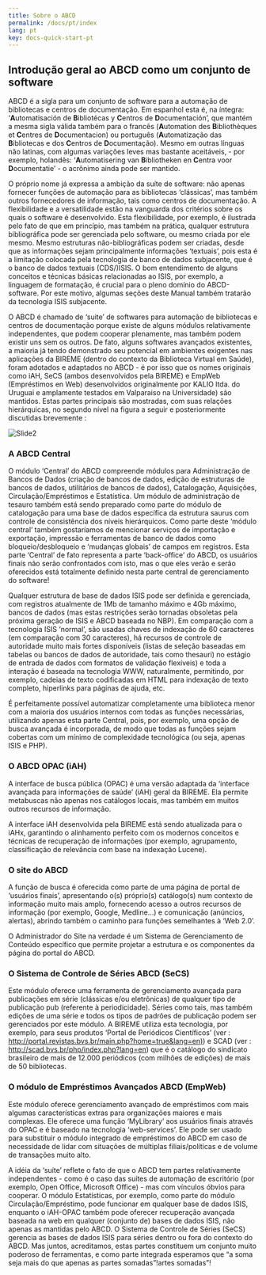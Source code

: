 ```yaml
---
title: Sobre o ABCD
permalink: /docs/pt/index
lang: pt
key: docs-quick-start-pt
---
```


## Introdução geral ao ABCD como um conjunto de software

ABCD é a sigla para um conjunto de software para a automação de bibliotecas e centros de documentação. Em espanhol esta é, na íntegra: ‘**A**utomatisación de **B**ibliotécas y **C**entros de **D**ocumentación’, que mantém a mesma sigla válida também para o francês (**A**utomation des **B**ibliothèques et **C**entres de **D**ocumentacion) ou português (**A**utomatização das **B**ibliotecas e dos **C**entros de **D**ocumentação). Mesmo em outras línguas não latinas, com algumas variações leves mas bastante aceitáveis, - por exemplo, holandês: ‘**A**utomatisering van **B**ibliotheken en **C**entra voor **D**ocumentatie’ - o acrônimo ainda pode ser mantido.

O próprio nome já expressa a ambição da suíte de software: não apenas fornecer funções de automação para as bibliotecas ‘clássicas’, mas também outros fornecedores de informação, tais como centros de documentação. A flexibilidade e a versatilidade estão na vanguarda dos critérios sobre os quais o software é desenvolvido. Esta flexibilidade, por exemplo, é ilustrada pelo fato de que em princípio, mas também na prática, qualquer estrutura bibliográfica pode ser gerenciada pelo software, ou mesmo criada por ele mesmo. Mesmo estruturas não-bibliográficas podem ser criadas, desde que as informações sejam principalmente informações ‘textuais’, pois esta é a limitação colocada pela tecnologia de banco de dados subjacente, que é o banco de dados textuais (CDS/)ISIS. O bom entendimento de alguns conceitos e técnicas básicas relacionadas ao ISIS, por exemplo, a linguagem de formatação, é crucial para o pleno domínio do ABCD-software. Por este motivo, algumas seções deste Manual também tratarão da tecnologia ISIS subjacente.

O ABCD é chamado de ‘suite’ de softwares para automação de bibliotecas e centros de documentação porque existe de alguns módulos relativamente independentes, que podem cooperar plenamente, mas também podem existir uns sem os outros. De fato, alguns softwares avançados existentes, a maioria já tendo demonstrado seu potencial em ambientes exigentes nas aplicações da BIREME (dentro do contexto da Biblioteca Virtual em Saúde), foram adotados e adaptados no ABCD - é por isso que os nomes originais como iAH, SeCS (ambos desenvolvidos pela BIREME) e EmpWeb (Empréstimos en Web) desenvolvidos originalmente por KALIO ltda. do Uruguai e amplamente testados em Valparaiso na Universidade) são mantidos. Estas partes principais são mostradas, com suas relações hierárquicas, no segundo nível na figura a seguir e posteriormente discutidas brevemente :

![Slide2](https://user-images.githubusercontent.com/20482054/137317710-09934ef8-971e-499b-ac63-0cb54f7677c2.JPG)

### A ABCD Central

O módulo ‘Central’ do ABCD compreende módulos para Administração de Bancos de Dados (criação de bancos de dados, edição de estruturas de bancos de dados, utilitários de bancos de dados), Catalogação, Aquisições, Circulação/Empréstimos e Estatística. Um módulo de administração de tesauro também está sendo preparado como parte do módulo de catalogação para uma base de dados específica da estrutura saurus com controle de consistência dos níveis hierárquicos. Como parte deste ‘módulo central’ também gostaríamos de mencionar serviços de importação e exportação, impressão e ferramentas de banco de dados como bloqueio/desbloqueio e ‘mudanças globais’ de campos em registros. Esta parte ‘Central’ de fato representa a parte ‘back-office’ do ABCD, os usuários finais não serão confrontados com isto, mas o que eles verão e serão oferecidos está totalmente definido nesta parte central de gerenciamento do software!

Qualquer estrutura de base de dados ISIS pode ser definida e gerenciada, com registros atualmente de 1Mb de tamanho máximo e 4Gb máximo, bancos de dados (mas estas restrições serão tornadas obsoletas pela próxima geração de ISIS e ABCD baseada no NBP). Em comparação com a tecnologia ISIS ‘normal’, são usadas chaves de indexação de 60 caracteres (em comparação com 30 caracteres), há recursos de controle de autoridade muito mais fortes disponíveis (listas de seleção baseadas em tabelas ou bancos de dados de autoridade, tais como thesauri) no estágio de entrada de dados com formatos de validação flexíveis) e toda a interação é baseada na tecnologia WWW, naturalmente, permitindo, por exemplo, cadeias de texto codificadas em HTML para indexação de texto completo, hiperlinks para páginas de ajuda, etc.

É perfeitamente possível automatizar completamente uma biblioteca menor com a maioria dos usuários internos com todas as funções necessárias, utilizando apenas esta parte Central, pois, por exemplo, uma opção de busca avançada é incorporada, de modo que todas as funções sejam cobertas com um mínimo de complexidade tecnológica (ou seja, apenas ISIS e PHP).

### O ABCD OPAC (iAH)

A interface de busca pública (OPAC) é uma versão adaptada da ‘interface avançada para informações de saúde’ (iAH) geral da BIREME. Ela permite metabuscas não apenas nos catálogos locais, mas também em muitos outros recursos de informação.

A interface iAH desenvolvida pela BIREME está sendo atualizada para o iAHx, garantindo o alinhamento perfeito com os modernos conceitos e técnicas de recuperação de informações (por exemplo, agrupamento, classificação de relevância com base na indexação Lucene).

### O site do ABCD

A função de busca é oferecida como parte de uma página de portal de ‘usuários finais’, apresentando o(s) próprio(s) catálogo(s) num contexto de informação muito mais amplo, fornecendo acesso a outros recursos de informação (por exemplo, Google, Medline…) e comunicação (anúncios, alertas), abrindo também o caminho para funções semelhantes à ‘Web 2.0’.

O Administrador do Site na verdade é um Sistema de Gerenciamento de Conteúdo específico que permite projetar a estrutura e os componentes da página do portal do ABCD.

### O Sistema de Controle de Séries ABCD (SeCS)

Este módulo oferece uma ferramenta de gerenciamento avançada para publicações em série (clássicas e/ou eletrônicas) de qualquer tipo de publicação pub (referente à periodicidade). Séries como tais, mas também edições de uma série e todos os tipos de padrões de publicação podem ser gerenciados por este módulo. A BIREME utiliza esta tecnologia, por exemplo, para seus produtos ‘Portal de Periódicos Científicos’ (ver :  [http://portal.revistas.bvs.br/main.php?home=true&lang=en)](http://portal.revistas.bvs.br/main.php?home=true&lang=en)) e SCAD (ver : http://scad.bvs.br/php/index.php?lang=en) que é o catálogo do sindicato brasileiro de mais de 12.000 periódicos (com milhões de edições) de mais de 50 bibliotecas.

### O módulo de Empréstimos Avançados ABCD (EmpWeb)

Este módulo oferece gerenciamento avançado de empréstimos com mais algumas características extras para organizações maiores e mais complexas. Ele oferece uma função ‘MyLibrary’ aos usuários finais através do OPAC e é baseado na tecnologia ‘web-services’. Ele pode ser usado para substituir o módulo integrado de empréstimos do ABCD em caso de necessidade de lidar com situações de múltiplas filiais/políticas e de volume de transações muito alto.

A idéia da ‘suíte’ reflete o fato de que o ABCD tem partes relativamente independentes - como é o caso das suítes de automação de escritório (por exemplo, Open Office, Microsoft Office) - mas com vínculos óbvios para cooperar. O módulo Estatísticas, por exemplo, como parte do módulo Circulação/Empréstimo, pode funcionar em qualquer base de dados ISIS, enquanto o iAH-OPAC também pode oferecer recuperação avançada baseada na web em qualquer (conjunto de) bases de dados ISIS, não apenas as mantidas pelo ABCD. O Sistema de Controle de Séries (SeCS) gerencia as bases de dados ISIS para séries dentro ou fora do contexto do ABCD. Mas juntos, acreditamos, estas partes constituem um conjunto muito poderoso de ferramentas, e como parte integrada esperamos que “a soma seja mais do que apenas as partes somadas”!artes somadas”!  